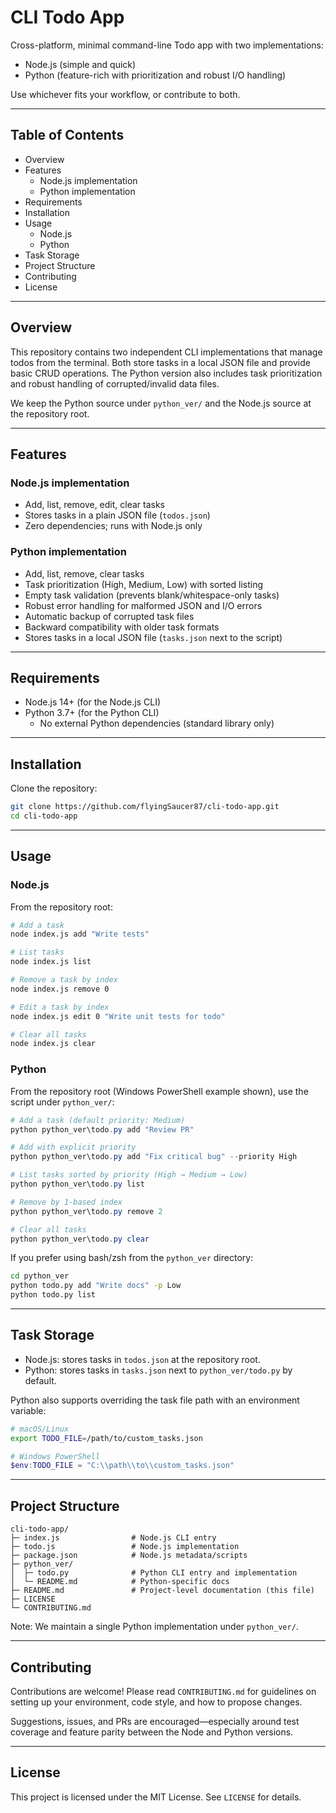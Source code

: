 # CLI Todo App

Cross-platform, minimal command-line Todo app with two implementations:

- Node.js (simple and quick)
- Python (feature-rich with prioritization and robust I/O handling)

Use whichever fits your workflow, or contribute to both.

---

## Table of Contents

- Overview
- Features
   - Node.js implementation
   - Python implementation
- Requirements
- Installation
- Usage
   - Node.js
   - Python
- Task Storage
- Project Structure
- Contributing
- License

---

## Overview

This repository contains two independent CLI implementations that manage todos from the terminal. Both store tasks in a local JSON file and provide basic CRUD operations. The Python version also includes task prioritization and robust handling of corrupted/invalid data files.

We keep the Python source under `python_ver/` and the Node.js source at the repository root.

---

## Features

### Node.js implementation

- Add, list, remove, edit, clear tasks
- Stores tasks in a plain JSON file (`todos.json`)
- Zero dependencies; runs with Node.js only

### Python implementation

- Add, list, remove, clear tasks
- Task prioritization (High, Medium, Low) with sorted listing
- Empty task validation (prevents blank/whitespace-only tasks)
- Robust error handling for malformed JSON and I/O errors
- Automatic backup of corrupted task files
- Backward compatibility with older task formats
- Stores tasks in a local JSON file (`tasks.json` next to the script)

---

## Requirements

- Node.js 14+ (for the Node.js CLI)
- Python 3.7+ (for the Python CLI)
   - No external Python dependencies (standard library only)

---

## Installation

Clone the repository:

```bash
git clone https://github.com/flyingSaucer87/cli-todo-app.git
cd cli-todo-app
```

---

## Usage

### Node.js

From the repository root:

```bash
# Add a task
node index.js add "Write tests"

# List tasks
node index.js list

# Remove a task by index
node index.js remove 0

# Edit a task by index
node index.js edit 0 "Write unit tests for todo"

# Clear all tasks
node index.js clear
```

### Python

From the repository root (Windows PowerShell example shown), use the script under `python_ver/`:

```powershell
# Add a task (default priority: Medium)
python python_ver\todo.py add "Review PR"

# Add with explicit priority
python python_ver\todo.py add "Fix critical bug" --priority High

# List tasks sorted by priority (High → Medium → Low)
python python_ver\todo.py list

# Remove by 1-based index
python python_ver\todo.py remove 2

# Clear all tasks
python python_ver\todo.py clear
```

If you prefer using bash/zsh from the `python_ver` directory:

```bash
cd python_ver
python todo.py add "Write docs" -p Low
python todo.py list
```

---

## Task Storage

- Node.js: stores tasks in `todos.json` at the repository root.
- Python: stores tasks in `tasks.json` next to `python_ver/todo.py` by default.

Python also supports overriding the task file path with an environment variable:

```bash
# macOS/Linux
export TODO_FILE=/path/to/custom_tasks.json
```

```powershell
# Windows PowerShell
$env:TODO_FILE = "C:\\path\\to\\custom_tasks.json"
```

---

## Project Structure

```text
cli-todo-app/
├─ index.js                # Node.js CLI entry
├─ todo.js                 # Node.js implementation
├─ package.json            # Node.js metadata/scripts
├─ python_ver/
│  ├─ todo.py              # Python CLI entry and implementation
│  └─ README.md            # Python-specific docs
├─ README.md               # Project-level documentation (this file)
├─ LICENSE
└─ CONTRIBUTING.md
```

Note: We maintain a single Python implementation under `python_ver/`.

---

## Contributing

Contributions are welcome! Please read `CONTRIBUTING.md` for guidelines on setting up your environment, code style, and how to propose changes.

Suggestions, issues, and PRs are encouraged—especially around test coverage and feature parity between the Node and Python versions.

---

## License

This project is licensed under the MIT License. See `LICENSE` for details.
